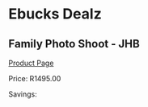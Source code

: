 
# Ebucks Dealz
## Family Photo Shoot - JHB
[Product Page](https://www.ebucks.com/web/shop/productSelected.do?prodId=1086454318&catId=842820660)

Price: R1495.00

Savings: 


	